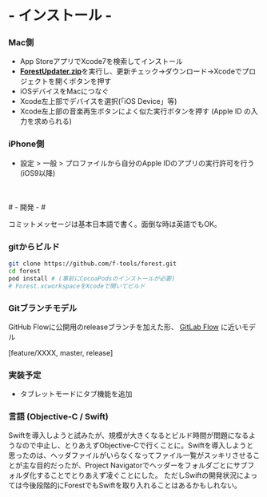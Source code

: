 # - インストール - #


### Mac側

- App StoreアプリでXcode7を検索してインストール
- [**ForestUpdater.zip**](https://github.com/f-tools/forest/releases/download/test_release/ForestUpdater.zip)を実行し、更新チェック->ダウンロード->Xcodeでプロジェクトを開くボタンを押す
- iOSデバイスをMacにつなぐ
- Xcode左上部でデバイスを選択(「iOS Device」等)
- Xcode左上部の音楽再生ボタンによく似た実行ボタンを押す (Apple ID の入力を求められる)

### iPhone側
- 設定 > 一般 > プロファイルから自分のApple IDのアプリの実行許可を行う(iOS9以降)


<br/>
<br/>
# - 開発 - #

コミットメッセージは基本日本語で書く。面倒な時は英語でもOK。

### gitからビルド ###
```bash
git clone https://github.com/f-tools/forest.git
cd forest
pod install # (事前にCocoaPodsのインストールが必要)
# Forest.xcworkspaceをXcodeで開いてビルド
```

### Gitブランチモデル

GitHub Flowに公開用のreleaseブランチを加えた形、 [GitLab Flow](http://postd.cc/gitlab-flow/) に近いモデル

[feature/XXXX, master, release]


### 実装予定
* タブレットモードにタブ機能を追加

### 言語 (Objective-C / Swift)

Swiftを導入しようと試みたが、規模が大きくなるとビルド時間が問題になるようなので中止し、とりあえずObjective-Cで行くことに。Swiftを導入しようと思ったのは、ヘッダファイルがいらなくなってファイル一覧がスッキリさせることが主な目的だったが、Project Navigatorでヘッダーをフォルダごとにサブフォルダ化することでとりあえず凌ぐことにした。
ただしSwiftの開発状況によっては今後段階的にForestでもSwiftを取り入れることはあるかもしれない。

